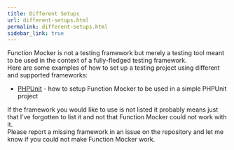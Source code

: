 ```yaml
---
title: Different Setups
url: different-setups.html
permalink: different-setups.html
sidebar_link: true
---
```


Function Mocker is not a testing framework but merely a testing tool meant to be used in the context of a fully-fledged testing framework.  
Here are some examples of how to set up a testing project using different and supported frameworks:

* [PHPUnit](/setups/phpunit.html) - how to setup Function Mocker to be used in a simple PHPUnit project

If the framework you would like to use is not listed it probably means just that I've forgotten to list it and not that Function Mocker could not work with it.  
Please report a missing framework in an issue on the repository and let me know if you could not make Function Mocker work.
